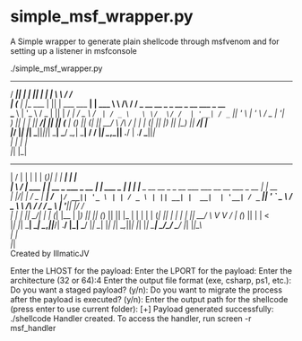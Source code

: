 # simple_msf_wrapper.py
A Simple wrapper to generate plain shellcode through msfvenom and for setting up a listener in msfconsole



./simple_msf_wrapper.py
  _____  _            _  _                   _        __          __                                                             
 / ____|| |          | || |                 | |       \ \        / /                                                             
| (___  | |__    ___ | || |  ___   ___    __| |  ___   \ \  /\  / /  _ __   __ _  _ __   _ __    ___  _ __                       
 \___ \ | '_ \  / _ \| || | / __| / _ \  / _` | / _ \   \ \/  \/ /  | '__| / _` || '_ \ | '_ \  / _ \| '__|                      
 ____) || | | ||  __/| || || (__ | (_) || (_| ||  __/    \  /\  /   | |   | (_| || |_) || |_) ||  __/| |                         
|_____/ |_| |_| \___||_||_| \___| \___/  \__,_| \___|     \/  \/    |_|    \__,_|| .__/ | .__/  \___||_|                         
                                                                                 | |    | |                                      
                                                                                 |_|    |_|                                      
 __  __        _                       _         _  _     ______                                                       _         
|  \/  |      | |                     | |       (_)| |   |  ____|                                                     | |        
| \  / |  ___ | |_   __ _  ___  _ __  | |  ___   _ | |_  | |__    _ __   __ _  _ __ ___    ___ __      __  ___   _ __ | | __     
| |\/| | / _ \| __| / _` |/ __|| '_ \ | | / _ \ | || __| |  __|  | '__| / _` || '_ ` _ \  / _ \ \ /\ / / / _ \ | '__|| |/ /     
| |  | ||  __/| |_ | (_| |\__ \| |_) || || (_) || || |_  | |     | |   | (_| || | | | | ||  __/ \ V  V / | (_) || |   |   <      
|_|  |_| \___| \__| \__,_||___/| .__/ |_| \___/ |_| \__| |_|     |_|    \__,_||_| |_| |_| \___|  \_/\_/   \___/ |_|   |_|\_\     
                               | |                                                                                               
                               |_|                                                                                               
                                                                                                       Created by IllmaticJV     
                                                                                                                                 
Enter the LHOST for the payload: 
Enter the LPORT for the payload: 
Enter the architecture (32 or 64):4
Enter the output file format (exe, csharp, ps1, etc.): 
Do you want a staged payload? (y/n):
Do you want to migrate the process after the payload is executed? (y/n): 
Enter the output path for the shellcode (press enter to use current folder): 
[+] Payload generated successfully:
./shellcode
Handler created. To access the handler, run screen -r msf_handler
